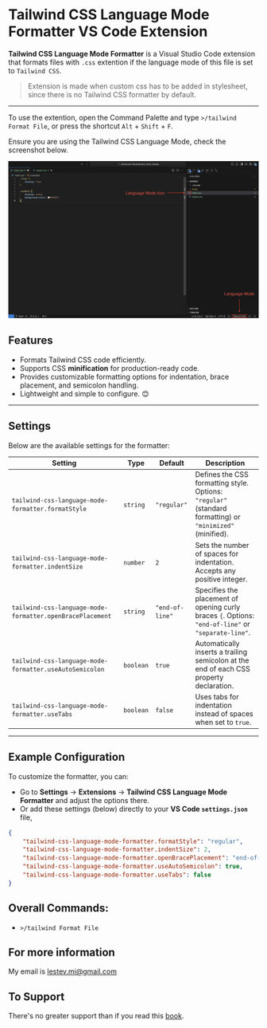 # Tailwind CSS Language Mode Formatter VS Code Extension

**Tailwind CSS Language Mode Formatter** is a Visual Studio Code extension that formats files with `.css` extention if the language mode of this file is set to `Tailwind CSS`.

> Extension is made when custom css has to be added in stylesheet, since there is no Tailwind CSS formatter by default.

---

To use the extention, open the Command Palette and type `>/tailwind Format File`, or press the shortcut `Alt` + `Shift` + `F`.

Ensure you are using the Tailwind CSS Language Mode, check the screenshot below.

![Screenshot](materials/things-to-ensure.png)

## Features

- Formats Tailwind CSS code efficiently.
- Supports CSS **minification** for production-ready code.
- Provides customizable formatting options for indentation, brace placement, and semicolon handling.
- Lightweight and simple to configure. 😊  

---

## Settings

Below are the available settings for the formatter:

| **Setting**                               | **Type**   | **Default**       | **Description**                                                                                          |
|-------------------------------------------|------------|-------------------|----------------------------------------------------------------------------------------------------------|
| `tailwind-css-language-mode-formatter.formatStyle` | `string`  | `"regular"`       | Defines the CSS formatting style. Options: `"regular"` (standard formatting) or `"minimized"` (minified). |
| `tailwind-css-language-mode-formatter.indentSize`  | `number`  | `2`               | Sets the number of spaces for indentation. Accepts any positive integer.                                 |
| `tailwind-css-language-mode-formatter.openBracePlacement` | `string`  | `"end-of-line"`   | Specifies the placement of opening curly braces `{`. Options: `"end-of-line"` or `"separate-line"`.      |
| `tailwind-css-language-mode-formatter.useAutoSemicolon` | `boolean` | `true`            | Automatically inserts a trailing semicolon at the end of each CSS property declaration.                  |
| `tailwind-css-language-mode-formatter.useTabs`      | `boolean` | `false`           | Uses tabs for indentation instead of spaces when set to `true`.                                          |

---

## Example Configuration

To customize the formatter, you can:

- Go to **Settings** → **Extensions** → **Tailwind CSS Language Mode Formatter** and adjust the options there.
- Or add these settings (below) directly to your **VS Code `settings.json`** file,  

```json
{
    "tailwind-css-language-mode-formatter.formatStyle": "regular",
    "tailwind-css-language-mode-formatter.indentSize": 2,
    "tailwind-css-language-mode-formatter.openBracePlacement": "end-of-line",
    "tailwind-css-language-mode-formatter.useAutoSemicolon": true,
    "tailwind-css-language-mode-formatter.useTabs": false
}
```

## Overall Commands:
  - `>/tailwind Format File`

## For more information
My email is lestev.mi@gmail.com

## To Support
There's no greater support than if you read this [book](https://m.egwwritings.org/en/book/130.4).